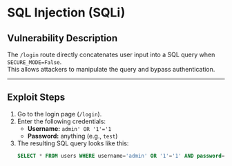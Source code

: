 # SQL Injection (SQLi)

## Vulnerability Description
The `/login` route directly concatenates user input into a SQL query when `SECURE_MODE=False`.  
This allows attackers to manipulate the query and bypass authentication.

---

## Exploit Steps

1. Go to the login page (`/login`).
2. Enter the following credentials:
   - **Username:** `admin' OR '1'='1`  
   - **Password:** anything (e.g., `test`)
3. The resulting SQL query looks like this:
   ```sql
   SELECT * FROM users WHERE username='admin' OR '1'='1' AND password='test'
